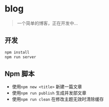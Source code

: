 # blog

> 一个简单的博客，正在开发中...


## 开发

```bash
npm install
npm run server
```

## Npm 脚本

-   使用`npm new <title>` 新建一篇文章
-   使用`npm run publish` 生成并发部文章
-   使用`npm run clean` 在修改主题无效时清除缓存







